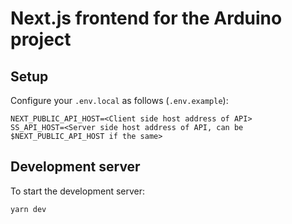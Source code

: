 # Next.js frontend for the Arduino project

## Setup

Configure your `.env.local` as follows (`.env.example`):
```
NEXT_PUBLIC_API_HOST=<Client side host address of API>
SS_API_HOST=<Server side host address of API, can be $NEXT_PUBLIC_API_HOST if the same>
```

## Development server

To start the development server:

```bash
yarn dev
```


